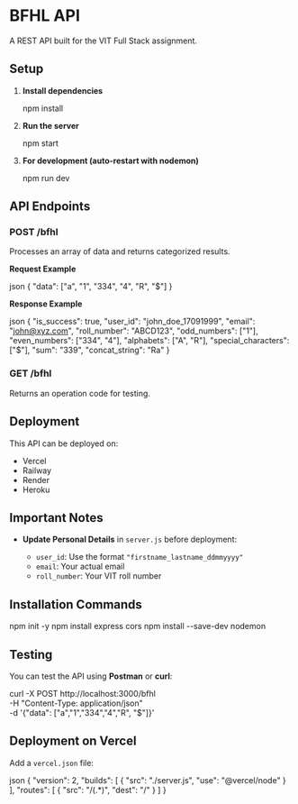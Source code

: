 # BFHL API

A REST API built for the VIT Full Stack assignment.



##  Setup

1. **Install dependencies**

   npm install

2. **Run the server**

   npm start

3. **For development (auto-restart with nodemon)**


   npm run dev

##  API Endpoints

### **POST /bfhl**

Processes an array of data and returns categorized results.

**Request Example**

json
{
  "data": ["a", "1", "334", "4", "R", "$"]
}

**Response Example**

json
{
  "is_success": true,
  "user_id": "john_doe_17091999",
  "email": "john@xyz.com",
  "roll_number": "ABCD123",
  "odd_numbers": ["1"],
  "even_numbers": ["334", "4"],
  "alphabets": ["A", "R"],
  "special_characters": ["$"],
  "sum": "339",
  "concat_string": "Ra"
}

### **GET /bfhl**

Returns an operation code for testing.

## Deployment

This API can be deployed on:

* Vercel
* Railway
* Render
* Heroku


## Important Notes

* **Update Personal Details** in `server.js` before deployment:

  * `user_id`: Use the format `"firstname_lastname_ddmmyyyy"`
  * `email`: Your actual email
  * `roll_number`: Your VIT roll number

## Installation Commands

npm init -y
npm install express cors
npm install --save-dev nodemon

## Testing

You can test the API using **Postman** or **curl**:

curl -X POST http://localhost:3000/bfhl \
-H "Content-Type: application/json" \
-d '{"data": ["a","1","334","4","R", "$"]}'


## Deployment on Vercel

Add a `vercel.json` file:

json
{
  "version": 2,
  "builds": [
    {
      "src": "./server.js",
      "use": "@vercel/node"
    }
  ],
  "routes": [
    {
      "src": "/(.*)",
      "dest": "/"
    }
  ]
}





